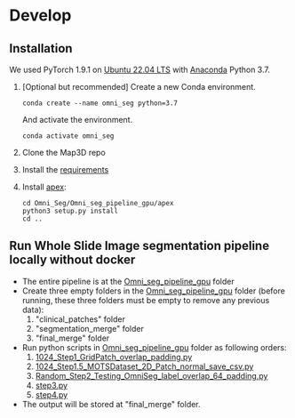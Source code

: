 # Develop

## Installation

We used PyTorch 1.9.1 on [Ubuntu 22.04 LTS](https://releases.ubuntu.com/22.04/) with [Anaconda](https://www.anaconda.com/download) Python 3.7.

1. [Optional but recommended] Create a new Conda environment. 

    ~~~
    conda create --name omni_seg python=3.7
    ~~~
    
    And activate the environment.
    
    ~~~
    conda activate omni_seg
    ~~~

2. Clone the Map3D repo

3. Install the [requirements](https://github.com/ddrrnn123/Omni-Seg/blob/main/Omni_seg_pipeline_gpu/requirements.txt)

4. Install [apex](https://github.com/NVIDIA/apex):
    ~~~
    cd Omni_Seg/Omni_seg_pipeline_gpu/apex
    python3 setup.py install
    cd ..
    ~~~

## Run Whole Slide Image segmentation pipeline locally without docker
- The entire pipeline is at the [Omni_seg_pipeline_gpu](Omni_seg_pipeline_gpu/) folder
- Create three empty folders in the [Omni_seg_pipeline_gpu](Omni_seg_pipeline_gpu/) folder (before running, these three folders must be empty to remove any previous data): 
  1. "clinical_patches" folder
  2. "segmentation_merge" folder
  3. "final_merge" folder
- Run python scripts in [Omni_seg_pipeline_gpu](Omni_seg_pipeline_gpu/) folder as following orders: 
  1. [1024_Step1_GridPatch_overlap_padding.py](Omni_seg_pipeline_gpu/1024_Step1_GridPatch_overlap_padding.py)
  2. [1024_Step1.5_MOTSDataset_2D_Patch_normal_save_csv.py](Omni_seg_pipeline_gpu/1024_Step1.5_MOTSDataset_2D_Patch_normal_save_csv.py)
  3. [Random_Step2_Testing_OmniSeg_label_overlap_64_padding.py](Omni_seg_pipeline_gpu/Random_Step2_Testing_OmniSeg_label_overlap_64_padding.py)
  4. [step3.py](Omni_seg_pipeline_gpu/step3.py)
  5. [step4.py](Omni_seg_pipeline_gpu/step4.py)
- The output will be stored at "final_merge" folder.